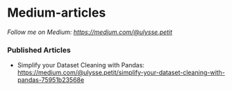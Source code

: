 # Medium-articles

*Follow me on Medium: https://medium.com/@ulysse.petit*

### Published Articles
- Simplify your Dataset Cleaning with Pandas:
https://medium.com/@ulysse.petit/simplify-your-dataset-cleaning-with-pandas-75951b23568e
